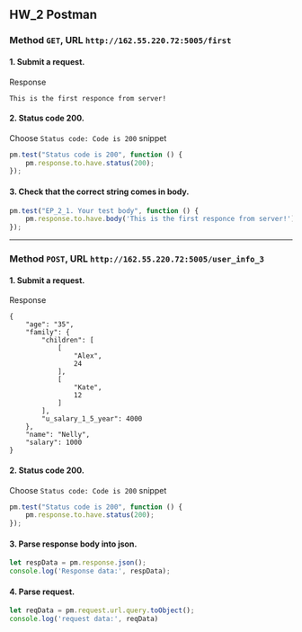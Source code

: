 ## HW_2 Postman

### Method `GET`,  URL `http://162.55.220.72:5005/first`

#### 1. Submit a request.

Response
```
This is the first responce from server!  
```

#### 2. Status code 200.

Choose `Status code: Code is 200` snippet
```js
pm.test("Status code is 200", function () {
    pm.response.to.have.status(200);
});
```

#### 3. Check that the correct string comes in body.

```js
pm.test("EP_2_1. Your test body", function () {
    pm.response.to.have.body('This is the first responce from server!');
});
```

***

### Method `POST`,  URL `http://162.55.220.72:5005/user_info_3`

#### 1. Submit a request.

Response
```
{
    "age": "35",
    "family": {
        "children": [
            [
                "Alex",
                24
            ],
            [
                "Kate",
                12
            ]
        ],
        "u_salary_1_5_year": 4000
    },
    "name": "Nelly",
    "salary": 1000
}
```
#### 2. Status code 200.

Choose `Status code: Code is 200` snippet
```js
pm.test("Status code is 200", function () {
    pm.response.to.have.status(200);
});
```

#### 3. Parse response body into json.

```js
let respData = pm.response.json();  
console.log('Response data:', respData);
```

#### 4. Parse request.
```js
let reqData = pm.request.url.query.toObject();
console.log('request data:', reqData)
```
